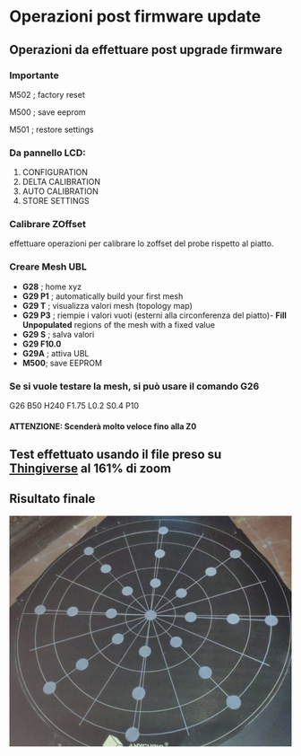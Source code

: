 # Operazioni  post firmware update

## Operazioni da effettuare post upgrade firmware

### Importante

M502 ; factory reset

M500 ; save eeprom

M501 ; restore settings

### Da pannello LCD:

 1. CONFIGURATION
 2. DELTA CALIBRATION
 3. AUTO CALIBRATION
 4. STORE SETTINGS



### Calibrare ZOffset
effettuare operazioni per calibrare lo zoffset del probe rispetto al piatto.

### Creare Mesh UBL

 - **G28** ; home xyz
 - **G29 P1** ; automatically build your first mesh
 - **G29 T** ; visualizza valori mesh (topology map)
 - **G29  P3** ; riempie i valori vuoti (esterni alla circonferenza del piatto)-  **Fill Unpopulated** regions of the mesh with a fixed    value
 - **G29 S** ; salva valori 
 - **G29 F10.0**
 - **G29A** ; attiva UBL
 - **M500**; save EEPROM

### Se si vuole testare la mesh, si può usare il comando G26

G26 B50 H240 F1.75 L0.2 S0.4 P10

#### ATTENZIONE: Scenderà molto veloce fino alla Z0

## Test effettuato usando il file preso su [Thingiverse](https://www.thingiverse.com/thing:3491036) al 161% di zoom

## Risultato finale

![Bed Leveling test](https://github.com/lele344/Predator/blob/master/immagini/bed_leveling.png)
